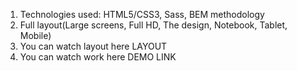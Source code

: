 1. Technologies used: HTML5/CSS3, Sass, BEM methodology
2. Full layout(Large screens, Full HD, The design, Notebook, Tablet, Mobile)
3. You can watch layout here LAYOUT
4. You can watch work here DEMO LINK
